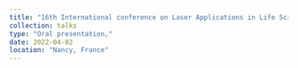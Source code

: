```yaml
---
title: "16th International conference on Laser Applications in Life Sciences, April 01-02, 2022,"
collection: talks
type: "Oral presentation,"
date: 2022-04-02
location: "Nancy, France"
---
```


